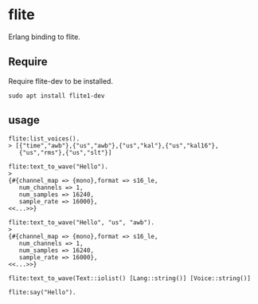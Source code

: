 # flite

Erlang binding to flite.

## Require

Require flite-dev to be installed.

    sudo apt install flite1-dev

## usage

    flite:list_voices().
	> [{"time","awb"},{"us","awb"},{"us","kal"},{"us","kal16"},
	   {"us","rms"},{"us","slt"}]
	
	flite:text_to_wave("Hello").
	> 
	{#{channel_map => {mono},format => s16_le,
       num_channels => 1,
	   num_samples => 16240,
	   sample_rate => 16000},
    <<...>>}

	flite:text_to_wave("Hello", "us", "awb").
	> 
	{#{channel_map => {mono},format => s16_le,
       num_channels => 1,
	   num_samples => 16240,
	   sample_rate => 16000},
    <<...>>}	
  
    flite:text_to_wave(Text::iolist() [Lang::string()] [Voice::string()]

    flite:say("Hello").

